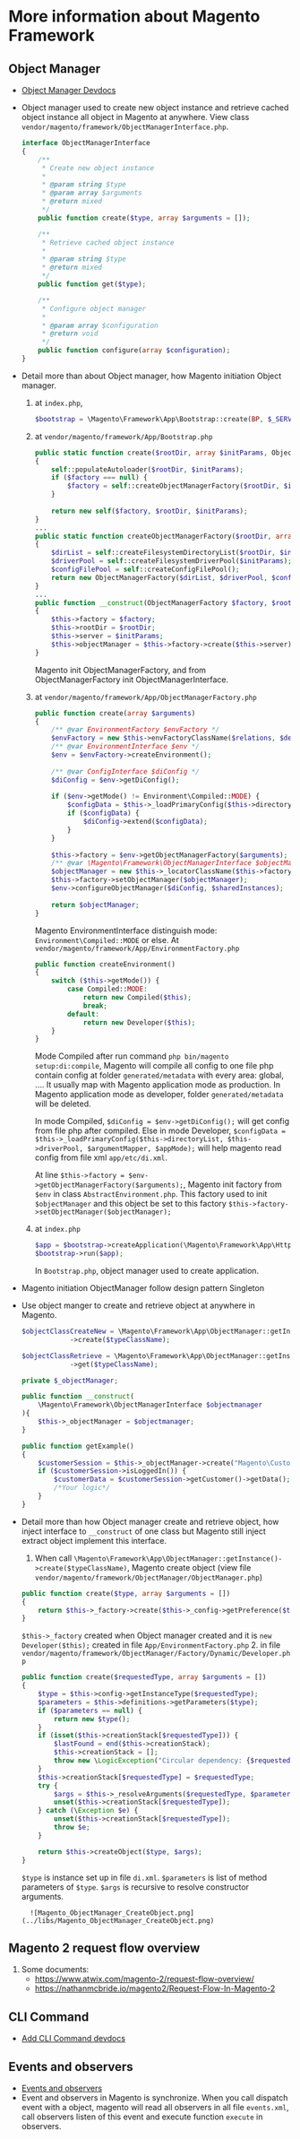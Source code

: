 # More information about Magento Framework

## Object Manager
- [Object Manager Devdocs](https://devdocs.magento.com/guides/v2.3/extension-dev-guide/object-manager.html)
- Object manager used to create new object instance and retrieve cached object instance all object in Magento at anywhere. View class `vendor/magento/framework/ObjectManagerInterface.php`.
    ```php
    interface ObjectManagerInterface
    {
        /**
         * Create new object instance
         *
         * @param string $type
         * @param array $arguments
         * @return mixed
         */
        public function create($type, array $arguments = []);
    
        /**
         * Retrieve cached object instance
         *
         * @param string $type
         * @return mixed
         */
        public function get($type);
    
        /**
         * Configure object manager
         *
         * @param array $configuration
         * @return void
         */
        public function configure(array $configuration);
    }
    ```
- Detail more than about Object manager, how Magento initiation Object manager.
    1. at `index.php`, 
        ```php
        $bootstrap = \Magento\Framework\App\Bootstrap::create(BP, $_SERVER);
        ```  
    2. at `vendor/magento/framework/App/Bootstrap.php`
        ```php
        public static function create($rootDir, array $initParams, ObjectManagerFactory $factory = null)
        {
            self::populateAutoloader($rootDir, $initParams);
            if ($factory === null) {
                $factory = self::createObjectManagerFactory($rootDir, $initParams);
            }
    
            return new self($factory, $rootDir, $initParams);
        }
        ...
        public static function createObjectManagerFactory($rootDir, array $initParams)
        {
            $dirList = self::createFilesystemDirectoryList($rootDir, $initParams);
            $driverPool = self::createFilesystemDriverPool($initParams);
            $configFilePool = self::createConfigFilePool();
            return new ObjectManagerFactory($dirList, $driverPool, $configFilePool);
        }
        ...
        public function __construct(ObjectManagerFactory $factory, $rootDir, array $initParams)
        {
            $this->factory = $factory;
            $this->rootDir = $rootDir;
            $this->server = $initParams;
            $this->objectManager = $this->factory->create($this->server);
        }
        ```
        Magento init ObjectManagerFactory, and from ObjectManagerFactory init ObjectManagerInterface.
        
    3. at `vendor/magento/framework/App/ObjectManagerFactory.php`
        ```php
        public function create(array $arguments)
        {
			/** @var EnvironmentFactory $envFactory */
            $envFactory = new $this->envFactoryClassName($relations, $definitions);
            /** @var EnvironmentInterface $env */
            $env = $envFactory->createEnvironment();
     
        	/** @var ConfigInterface $diConfig */
            $diConfig = $env->getDiConfig();
     
        	if ($env->getMode() != Environment\Compiled::MODE) {
                $configData = $this->_loadPrimaryConfig($this->directoryList, $this->driverPool, $argumentMapper, $appMode);
                if ($configData) {
                    $diConfig->extend($configData);
                }
            }
     
        	$this->factory = $env->getObjectManagerFactory($arguments);
            /** @var \Magento\Framework\ObjectManagerInterface $objectManager */
            $objectManager = new $this->_locatorClassName($this->factory, $diConfig, $sharedInstances);
            $this->factory->setObjectManager($objectManager);
        	$env->configureObjectManager($diConfig, $sharedInstances);
    
            return $objectManager;
        }
        ```
        Magento EnvironmentInterface distinguish mode: `Environment\Compiled::MODE` or else. At `vendor/magento/framework/App/EnvironmentFactory.php`
        ```php
        public function createEnvironment()
        {
            switch ($this->getMode()) {
                case Compiled::MODE:
                    return new Compiled($this);
                    break;
                default:
                    return new Developer($this);
            }
        }
        ```
        Mode Compiled after run command `php bin/magento setup:di:compile`, Magento will compile all config to one file php contain config at folder `generated/metadata` with every area: global, .... It usually map with Magento application mode as production. In Magento application mode as developer, folder `generated/metadata` will be deleted.
        
        In mode Compiled, `$diConfig = $env->getDiConfig();` will get config from file php after compiled. Else in mode Developer, `$configData = $this->_loadPrimaryConfig($this->directoryList, $this->driverPool, $argumentMapper, $appMode);` will help magento read config from file xml `app/etc/di.xml`.
        
        At line `$this->factory = $env->getObjectManagerFactory($arguments);`, Magento init factory from `$env` in class `AbstractEnvironment.php`. This factory used to init `$objectManager` and this object be set to this factory `$this->factory->setObjectManager($objectManager);`
        
    4. at `index.php`
        ```php
        $app = $bootstrap->createApplication(\Magento\Framework\App\Http::class);
		$bootstrap->run($app);
        ```
        In `Bootstrap.php`, object manager used to create application.
        
- Magento initiation ObjectManager follow design pattern Singleton

- Use object manger to create and retrieve object at anywhere in Magento. 
	```php
	$objectClassCreateNew = \Magento\Framework\App\ObjectManager::getInstance()
                ->create($typeClassName);
	```
	```php
	$objectClassRetrieve = \Magento\Framework\App\ObjectManager::getInstance()
                ->get($typeClassName);
	```
	```php
	private $_objectManager;
    
    public function __construct(
        \Magento\Framework\ObjectManagerInterface $objectmanager
    ){
        $this->_objectManager = $objectmanager;
    }

    public function getExample()
    {
        $customerSession = $this->_objectManager->create("Magento\Customer\Model\Session");
        if ($customerSession->isLoggedIn()) {
            $customerData = $customerSession->getCustomer()->getData();
            /*Your logic*/
        }
    }
	```
- Detail more than how Object manager create and retrieve object, how inject interface to `__construct` of one class but Magento still inject extract object implement this interface.
	
	1. When call `\Magento\Framework\App\ObjectManager::getInstance()->create($typeClassName)`, Magento create object (view file `vendor/magento/framework/ObjectManager/ObjectManager.php`)
	```php
	public function create($type, array $arguments = [])
    {
        return $this->_factory->create($this->_config->getPreference($type), $arguments);
    }
	```
	`$this->_factory` created when Object manager created and it is `new Developer($this);` created in file `App/EnvironmentFactory.php`
	2. in file `vendor/magento/framework/ObjectManager/Factory/Dynamic/Developer.php`
	```php
	public function create($requestedType, array $arguments = [])
    {
        $type = $this->config->getInstanceType($requestedType);
        $parameters = $this->definitions->getParameters($type);
        if ($parameters == null) {
            return new $type();
        }
        if (isset($this->creationStack[$requestedType])) {
            $lastFound = end($this->creationStack);
            $this->creationStack = [];
            throw new \LogicException("Circular dependency: {$requestedType} depends on {$lastFound} and vice versa.");
        }
        $this->creationStack[$requestedType] = $requestedType;
        try {
            $args = $this->_resolveArguments($requestedType, $parameters, $arguments);
            unset($this->creationStack[$requestedType]);
        } catch (\Exception $e) {
            unset($this->creationStack[$requestedType]);
            throw $e;
        }

        return $this->createObject($type, $args);
    }
	```
	`$type` is instance set up in file `di.xml`. `$parameters` is list of method parameters of `$type`. `$args` is recursive to resolve constructor arguments.
	
		![Magento_ObjectManager_CreateObject.png](../libs/Magento_ObjectManager_CreateObject.png)
		
## Magento 2 request flow overview
1. Some documents: 
    - https://www.atwix.com/magento-2/request-flow-overview/
    - https://nathanmcbride.io/magento2/Request-Flow-In-Magento-2
    
## CLI Command
- [Add CLI Command devdocs](https://devdocs.magento.com/guides/v2.3/extension-dev-guide/cli-cmds/cli-add.html)

## Events and observers
- [Events and observers](https://devdocs.magento.com/guides/v2.3/extension-dev-guide/events-and-observers.html)
- Event and observers in Magento is synchronize. When you call dispatch event with a object, magento will read all observers in all file `events.xml`, call observers listen of this event and execute function `execute` in observers. 
